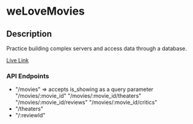 # weLoveMovies

## Description
Practice building complex servers and access data through a database.

[Live Link](https://radiant-fjord-48175.herokuapp.com)  

### API Endpoints
- "/movies" => accepts is_showing as a query parameter
  "/movies/:movie_id"
  "/movies/:movie_id/theaters"
  "/movies/:movie_id/reviews"
  "/movies/:movie_id/critics"
- "/theaters"
- "/:reviewId"

